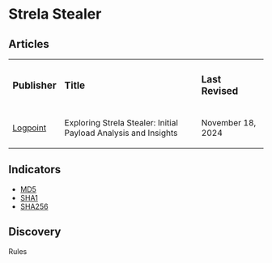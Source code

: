 # Strela Stealer

## Articles
<table>
  <tr>
    <td>
      <h3>Publisher</h3>
    </td>
    <td>
      <h3>Title</h3>
    </td>
    <td>
      <h3>Last Revised</h3>
    </td>
  </tr>
  <tr>
    <td>
      <a href="https://www.logpoint.com/en/blog/strela-a-newcomer-in-stealer-family/">Logpoint</a>
    </td>
    <td>
      <p>Exploring Strela Stealer: Initial Payload Analysis and Insights</p>
    </td>
    <td>
      <p>November 18, 2024</p>
    </td>
  </tr>
</table>


## Indicators
- <a href="https://github.com/PudgyDragon/IOCs/blob/main/All/StrelaStealer/samples.md5">MD5</a>
- <a href="https://github.com/PudgyDragon/IOCs/blob/main/All/StrelaStealer/samples.sha1">SHA1</a>
- <a href="https://github.com/PudgyDragon/IOCs/blob/main/All/StrelaStealer/samples.sha256">SHA256</a>


## Discovery
Rules
